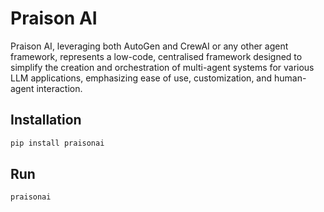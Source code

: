 # Praison AI

Praison AI, leveraging both AutoGen and CrewAI or any other agent framework, represents a low-code, centralised framework designed to simplify the creation and orchestration of multi-agent systems for various LLM applications, emphasizing ease of use, customization, and human-agent interaction.

## Installation

```bash
pip install praisonai
```

## Run

```bash
praisonai
```